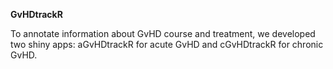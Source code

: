**GvHDtrackR**

To annotate information about GvHD course and treatment, we developed two shiny apps: aGvHDtrackR for acute GvHD and cGvHDtrackR for chronic GvHD. 
